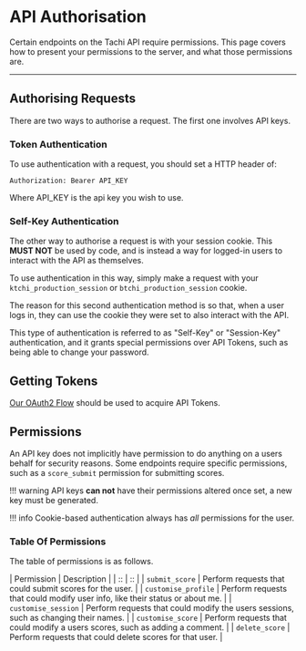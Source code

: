 # API Authorisation

Certain endpoints on the Tachi API require permissions.
This page covers how to present your permissions to the server, and what those permissions are.

*****

## Authorising Requests

There are two ways to authorise a request. The first one involves API keys.

### Token Authentication

To use authentication with a request, you should set a HTTP header of:

```
Authorization: Bearer API_KEY
```

Where API_KEY is the api key you wish to use.

### Self-Key Authentication

The other way to authorise a request is with your session cookie. This **MUST NOT** be used by code, and is instead a way for logged-in users to interact with the API as themselves.

To use authentication in this way, simply make a request with your `ktchi_production_session` or
`btchi_production_session` cookie.

The reason for this second authentication method is so that, when a user logs in, they can use
the cookie they were set to also interact with the API.

This type of authentication is referred to as "Self-Key" or "Session-Key" authentication, and it grants special
permissions over API Tokens, such as being able to change your password.

## Getting Tokens

[Our OAuth2 Flow](../tachi-server/infrastructure/oauth2.md) should be used to acquire API Tokens.

## Permissions

An API key does not implicitly have permission to do anything on a users behalf for security reasons.
Some endpoints require specific permissions, such as a `score_submit` permission for submitting scores.

!!! warning
	API keys **can not** have their permissions altered once set, a new key must be generated.

!!! info
	Cookie-based authentication always has *all* permissions for the user.

### Table Of Permissions

The table of permissions is as follows.

| Permission | Description |
| :: | :: |
| `submit_score` | Perform requests that could submit scores for the user. |
| `customise_profile` | Perform requests that could modify user info, like their status or about me. |
| `customise_session` | Perform requests that could modify the users sessions, such as changing their names. |
| `customise_score` | Perform requests that could modify a users scores, such as adding a comment. |
| `delete_score` | Perform requests that could delete scores for that user. |
